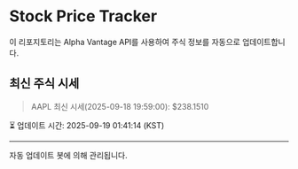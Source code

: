 
# Stock Price Tracker

이 리포지토리는 Alpha Vantage API를 사용하여 주식 정보를 자동으로 업데이트합니다.

## 최신 주식 시세
> AAPL 최신 시세(2025-09-18 19:59:00): $238.1510

⏳ 업데이트 시간: 2025-09-19 01:41:14 (KST)

---
자동 업데이트 봇에 의해 관리됩니다.
